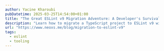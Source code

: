 ```yaml
---
author: Yacine Kharoubi
pubDatetime: 2025-03-25T14:54:00+01:00
title: "The Great ESLint v9 Migration Adventure: A Developer's Survival Guide"
description: "Learn how to migrate a TypeScript project to ESLint v9 with this detailed guide. Discover key changes, common challenges, and step-by-step solutions for adopting the new flat config system."
url: "https://www.neoxs.me/blog/migration-to-eslint-v9"
tags:
  - eslint
  - tooling
---
```


